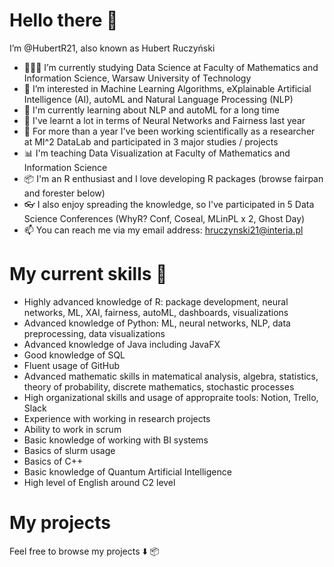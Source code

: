 #  Hello there 👋
I’m @HubertR21, also known as Hubert Ruczyński
- 👨🏻‍🎓 I’m currently studying Data Science at Faculty of Mathematics and Information Science, Warsaw University of Technology
- 👀 I’m interested in Machine Learning Algorithms, eXplainable Artificial Intelligence (AI), autoML and Natural Language Processing (NLP)
- 📓 I'm currently learning about NLP and autoML for a long time
- 🌱 I've learnt a lot in terms of Neural Networks and Fairness last year
- 🔎 For more than a year I've been working scientifically as a researcher at MI^2 DataLab and participated in 3 major studies / projects
- 📊 I'm teaching Data Visualization at Faculty of Mathematics and Information Science
- 📦 I'm an R enthusiast and I love developing R packages (browse fairpan and forester below)
- 👓 I also enjoy spreading the knowledge, so I've participated in 5 Data Science Conferences (WhyR? Conf, Coseal, MLinPL x 2, Ghost Day)
- 📫 You can reach me via my email address: hruczynski21@interia.pl
#  My current skills 💪
- Highly advanced knowledge of R: package development, neural networks, ML, XAI, fairness, autoML, dashboards, visualizations 
- Advanced knowledge of Python: ML, neural networks, NLP, data preprocessing, data visualizations
- Advanced knowledge of Java including JavaFX
- Good knowledge of SQL
- Fluent usage of GitHub
- Advanced mathematic skills in matematical analysis, algebra, statistics, theory of probability, discrete mathematics, stochastic processes
- High organizational skills and usage of appropraite tools: Notion, Trello, Slack
- Experience with working in research projects
- Ability to work in scrum
- Basic knowledge of working with BI systems
- Basics of slurm usage
- Basics of C++
- Basic knowledge of Quantum Artificial Intelligence
- High level of English around C2 level
# My projects
Feel free to browse my projects ⬇️ 📦
